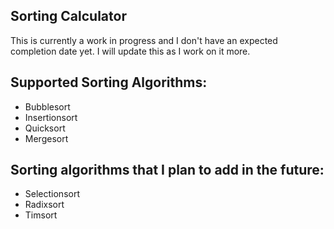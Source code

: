 ## Sorting Calculator
This is currently a work in progress and I don't have an expected completion date yet. I will update this as I work on it more.

## Supported Sorting Algorithms:
- Bubblesort
- Insertionsort
- Quicksort
- Mergesort

## Sorting algorithms that I plan to add in the future:
- Selectionsort
- Radixsort
- Timsort
